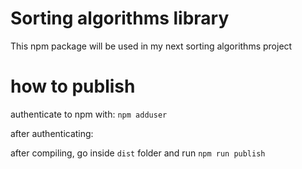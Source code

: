 # Sorting algorithms library

This npm package will be used in my next sorting algorithms project


# how to publish

authenticate to npm with: `npm adduser`

after authenticating:

after compiling, go inside `dist` folder and run `npm run publish`
